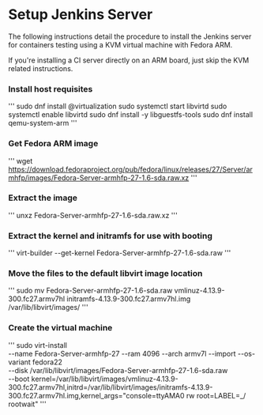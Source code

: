 # Setup Jenkins Server


The following instructions detail the procedure to install the Jenkins server for containers testing using a KVM virtual machine with Fedora ARM.

If you're installing a CI server directly on an ARM board, just skip the KVM related instructions.


### Install host requisites

'''
sudo dnf install  @virtualization
sudo systemctl start libvirtd
sudo systemctl enable libvirtd
sudo dnf install -y libguestfs-tools
sudo dnf install qemu-system-arm
'''

### Get Fedora ARM image

'''
wget https://download.fedoraproject.org/pub/fedora/linux/releases/27/Server/armhfp/images/Fedora-Server-armhfp-27-1.6-sda.raw.xz
'''


### Extract the image

'''
unxz Fedora-Server-armhfp-27-1.6-sda.raw.xz
'''

### Extract the kernel and initramfs for use with booting

'''
virt-builder --get-kernel Fedora-Server-armhfp-27-1.6-sda.raw
'''

### Move the files to the default libvirt image location

'''
sudo mv Fedora-Server-armhfp-27-1.6-sda.raw vmlinuz-4.13.9-300.fc27.armv7hl initramfs-4.13.9-300.fc27.armv7hl.img /var/lib/libvirt/images/
'''


### Create the virtual machine

'''
sudo virt-install \
    --name Fedora-Server-armhfp-27 --ram 4096 --arch armv7l --import --os-variant fedora22 \
    --disk /var/lib/libvirt/images/Fedora-Server-armhfp-27-1.6-sda.raw \
    --boot kernel=/var/lib/libvirt/images/vmlinuz-4.13.9-300.fc27.armv7hl,initrd=/var/lib/libvirt/images/initramfs-4.13.9-300.fc27.armv7hl.img,kernel_args="console=ttyAMA0 rw root=LABEL=_/ rootwait"
'''




